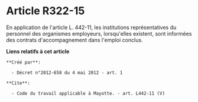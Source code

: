 # Article R322-15

En application de l'article L. 442-11, les institutions représentatives du personnel des organismes employeurs, lorsqu'elles
existent, sont informées des contrats d'accompagnement dans l'emploi conclus.

**Liens relatifs à cet article**

	**Créé par**:

	  - Décret n°2012-658 du 4 mai 2012 - art. 1

	**Cite**:

	  - Code du travail applicable à Mayotte. - art. L442-11 (V)

